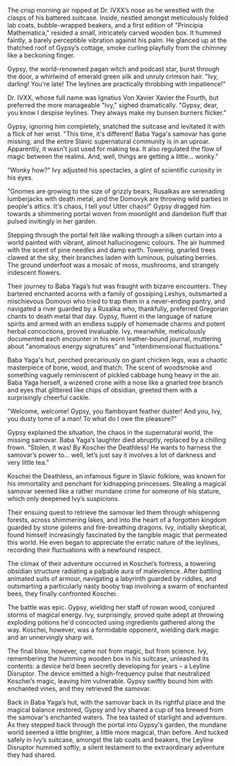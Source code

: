The crisp morning air nipped at Dr. IVXX’s nose as he wrestled with the clasps of his battered suitcase. Inside, nestled amongst meticulously folded lab coats, bubble-wrapped beakers, and a first edition of "Principia Mathematica," resided a small, intricately carved wooden box.  It hummed faintly, a barely perceptible vibration against his palm. He glanced up at the thatched roof of Gypsy’s cottage, smoke curling playfully from the chimney like a beckoning finger.

Gypsy, the world-renowned pagan witch and podcast star, burst through the door, a whirlwind of emerald green silk and unruly crimson hair.  "Ivy, darling! You're late! The leylines are practically throbbing with impatience!"

Dr. IVXX, whose full name was Ignatius Von Xavier Xavier the Fourth, but preferred the more manageable "Ivy," sighed dramatically.  "Gypsy, dear, you know I despise leylines. They always make my bunsen burners flicker."

Gypsy, ignoring him completely, snatched the suitcase and levitated it with a flick of her wrist. "This time, it's different!  Baba Yaga's samovar has gone missing, and the entire Slavic supernatural community is in an uproar.  Apparently, it wasn't just used for making tea. It also regulated the flow of magic between the realms. And, well, things are getting a little… wonky."

"Wonky how?" Ivy adjusted his spectacles, a glint of scientific curiosity in his eyes.

"Gnomes are growing to the size of grizzly bears, Rusalkas are serenading lumberjacks with death metal, and the Domovyk are throwing wild parties in people's attics.  It's chaos, I tell you! Utter chaos!" Gypsy dragged him towards a shimmering portal woven from moonlight and dandelion fluff that pulsed invitingly in her garden.

Stepping through the portal felt like walking through a silken curtain into a world painted with vibrant, almost hallucinogenic colours.  The air hummed with the scent of pine needles and damp earth. Towering, gnarled trees clawed at the sky, their branches laden with luminous, pulsating berries.  The ground underfoot was a mosaic of moss, mushrooms, and strangely iridescent flowers.

Their journey to Baba Yaga’s hut was fraught with bizarre encounters. They bartered enchanted acorns with a family of gossiping Leshys, outsmarted a mischievous Domovoi who tried to trap them in a never-ending pantry, and navigated a river guarded by a Rusalka who, thankfully, preferred Gregorian chants to death metal that day.  Gypsy, fluent in the language of nature spirits and armed with an endless supply of homemade charms and potent herbal concoctions, proved invaluable.  Ivy, meanwhile, meticulously documented each encounter in his worn leather-bound journal, muttering about "anomalous energy signatures" and "interdimensional fluctuations."

Baba Yaga's hut, perched precariously on giant chicken legs, was a chaotic masterpiece of bone, wood, and thatch.  The scent of woodsmoke and something vaguely reminiscent of pickled cabbage hung heavy in the air.  Baba Yaga herself, a wizened crone with a nose like a gnarled tree branch and eyes that glittered like chips of obsidian, greeted them with a surprisingly cheerful cackle.

"Welcome, welcome!  Gypsy, you flamboyant feather duster!  And you, Ivy, you dusty tome of a man!  To what do I owe the pleasure?"

Gypsy explained the situation, the chaos in the supernatural world, the missing samovar.  Baba Yaga’s laughter died abruptly, replaced by a chilling frown.  "Stolen, it was! By Koschei the Deathless! He wants to harness the samovar’s power to… well, let’s just say it involves a lot of darkness and very little tea."

Koschei the Deathless, an infamous figure in Slavic folklore, was known for his immortality and penchant for kidnapping princesses. Stealing a magical samovar seemed like a rather mundane crime for someone of his stature, which only deepened Ivy’s suspicions.

Their ensuing quest to retrieve the samovar led them through whispering forests, across shimmering lakes, and into the heart of a forgotten kingdom guarded by stone golems and fire-breathing dragons.  Ivy, initially skeptical, found himself increasingly fascinated by the tangible magic that permeated this world.  He even began to appreciate the erratic nature of the leylines, recording their fluctuations with a newfound respect.

The climax of their adventure occurred in Koschei’s fortress, a towering obsidian structure radiating a palpable aura of malevolence.  After battling animated suits of armour, navigating a labyrinth guarded by riddles, and outsmarting a particularly nasty booby trap involving a swarm of enchanted bees, they finally confronted Koschei.

The battle was epic.  Gypsy, wielding her staff of rowan wood, conjured storms of magical energy.  Ivy, surprisingly, proved quite adept at throwing exploding potions he'd concocted using ingredients gathered along the way.  Koschei, however, was a formidable opponent, wielding dark magic and an unnervingly sharp wit.

The final blow, however, came not from magic, but from science.  Ivy, remembering the humming wooden box in his suitcase, unleashed its contents: a device he’d been secretly developing for years – a Leyline Disruptor.  The device emitted a high-frequency pulse that neutralized Koschei’s magic, leaving him vulnerable.  Gypsy swiftly bound him with enchanted vines, and they retrieved the samovar.

Back in Baba Yaga’s hut, with the samovar back in its rightful place and the magical balance restored, Gypsy and Ivy shared a cup of tea brewed from the samovar's enchanted waters.  The tea tasted of starlight and adventure.  As they stepped back through the portal into Gypsy's garden, the mundane world seemed a little brighter, a little more magical, than before. And tucked safely in Ivy’s suitcase, amongst the lab coats and beakers, the Leyline Disruptor hummed softly, a silent testament to the extraordinary adventure they had shared.
